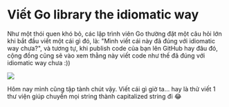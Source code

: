 # Viết Go library the idiomatic way

Như một thói quen khó bỏ, các lập trình viên Go thường đặt một câu hỏi lớn khi bắt đầu viết một cái gì đó, là: "Mình viết cái này đã đúng với idiomatic way chưa?", và tương tự, khi publish code của bạn lên GitHub hay đâu đó, cộng đồng cũng sẽ vào xem thằng này viết code như thế đã đúng với idiomatic way chưa :)) 

![](https://talks.golang.org/2014/readability/gopher-ok-no.png)

Hôm nay mình cũng tập tành chút vậy. Viết cái gì giờ ta... hay là thử viết 1 thư viện giúp chuyển mọi string thành capitalized string đi 😂



